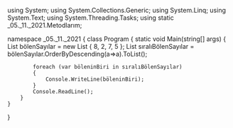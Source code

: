 using System;
using System.Collections.Generic;
using System.Linq;
using System.Text;
using System.Threading.Tasks;
using static _05._11._2021.Metodlarım;

namespace _05._11._2021
{
    class Program
    {
        static void Main(string[] args)
        {
            List<int> bölenSayılar = new List<int> { 8, 2, 7, 5 };
            List<int> sıralıBölenSayılar = bölenSayılar.OrderByDescending(a=>a).ToList();
             
            foreach (var böleninBiri in sıralıBölenSayılar)
            {
                Console.WriteLine(böleninBiri);
            }
            Console.ReadLine();
        }
    }
}
